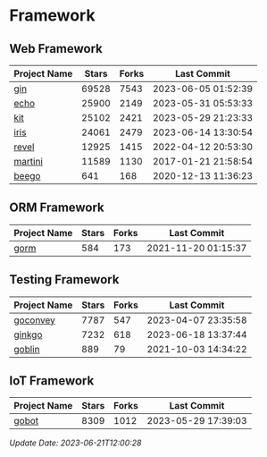 # Framework

## Web Framework
| Project Name | Stars | Forks | Last Commit |
| ------------ | ----- | ----- | ----------- |
| [gin](https://github.com/gin-gonic/gin) | 69528 | 7543 | 2023-06-05 01:52:39 |
| [echo](https://github.com/labstack/echo) | 25900 | 2149 | 2023-05-31 05:53:33 |
| [kit](https://github.com/go-kit/kit) | 25102 | 2421 | 2023-05-29 21:23:33 |
| [iris](https://github.com/kataras/iris) | 24061 | 2479 | 2023-06-14 13:30:54 |
| [revel](https://github.com/revel/revel) | 12925 | 1415 | 2022-04-12 20:53:30 |
| [martini](https://github.com/go-martini/martini) | 11589 | 1130 | 2017-01-21 21:58:54 |
| [beego](https://github.com/astaxie/beego) | 641 | 168 | 2020-12-13 11:36:23 |

## ORM Framework
| Project Name | Stars | Forks | Last Commit |
| ------------ | ----- | ----- | ----------- |
| [gorm](https://github.com/jinzhu/gorm) | 584 | 173 | 2021-11-20 01:15:37 |

## Testing Framework
| Project Name | Stars | Forks | Last Commit |
| ------------ | ----- | ----- | ----------- |
| [goconvey](https://github.com/smartystreets/goconvey) | 7787 | 547 | 2023-04-07 23:35:58 |
| [ginkgo](https://github.com/onsi/ginkgo) | 7232 | 618 | 2023-06-18 13:37:44 |
| [goblin](https://github.com/franela/goblin) | 889 | 79 | 2021-10-03 14:34:22 |

## IoT Framework
| Project Name | Stars | Forks | Last Commit |
| ------------ | ----- | ----- | ----------- |
| [gobot](https://github.com/hybridgroup/gobot) | 8309 | 1012 | 2023-05-29 17:39:03 |

*Update Date: 2023-06-21T12:00:28*